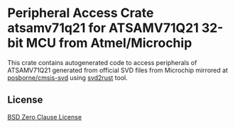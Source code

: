 # Peripheral Access Crate atsamv71q21 for ATSAMV71Q21 32-bit MCU from Atmel/Microchip

This crate contains autogenerated code to access peripherals of ATSAMV71Q21 generated from official SVD files from Microchip mirrored at [posborne/cmsis-svd](https://github.com/posborne/cmsis-svd) using [svd2rust](https://github.com/rust-embedded/svd2rust/) tool.

## License

[BSD Zero Clause License](https://choosealicense.com/licenses/0bsd/)
